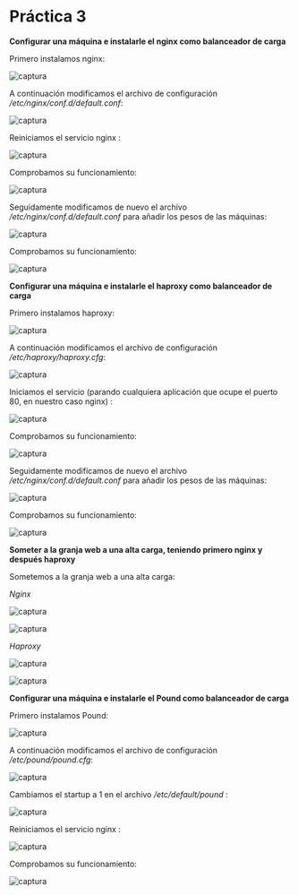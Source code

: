 # Práctica 3

**Configurar una máquina e instalarle el nginx como balanceador de carga**

Primero instalamos nginx:

![captura](./p3.0.png)

A continuación modificamos el archivo de configuración */etc/nginx/conf.d/default.conf*:

![captura](./p3.2.png)

Reiniciamos el servicio nginx :

![captura](./p3.1.png)

Comprobamos su funcionamiento:

![captura](./p3.3.png)

Seguidamente modificamos de nuevo el archivo  */etc/nginx/conf.d/default.conf* para añadir los pesos de las máquinas:

![captura](./p3.4.png)

Comprobamos su funcionamiento:

![captura](./p3.5.png)

**Configurar una máquina e instalarle el haproxy como balanceador de carga**

Primero instalamos haproxy:

![captura](./p3-haproxy-1.png)

A continuación modificamos el archivo de configuración */etc/haproxy/haproxy.cfg*:

![captura](./p3-haproxy.2.png)

Iniciamos el servicio (parando cualquiera aplicación que ocupe el puerto 80, en nuestro caso nginx) :

![captura](./p3-haproxy.8.png)

Comprobamos su funcionamiento:

![captura](./p3-haproxy-3.png)

Seguidamente modificamos de nuevo el archivo  */etc/nginx/conf.d/default.conf* para añadir los pesos de las máquinas:

![captura](./p3-haproxy.4.png)

Comprobamos su funcionamiento:

![captura](./p3-haproxy.5.png)

**Someter a la granja web a una alta carga, teniendo primero nginx y después haproxy**

Sometemos a la granja web a una alta carga:

*Nginx*

![captura](./p3.6.png)

![captura](./p3.7.png)

*Haproxy*

![captura](./haproxy-prueba1.png)


![captura](./haproxy-prueba2.png)



**Configurar una máquina e instalarle el Pound como balanceador de carga**

Primero instalamos Pound:

![captura](./Pound-0.png)

A continuación modificamos el archivo de configuración */etc/pound/pound.cfg*:

![captura](./Pound-3.png)

Cambiamos el startup a 1 en el archivo */etc/default/pound* :

![captura](./Pound-4.png)

Reiniciamos el servicio nginx :

![captura](./Pound-2.png)

Comprobamos su funcionamiento:

![captura](./Pound-5.png)

















